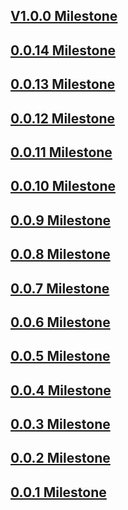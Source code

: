 [//]: # (This file was generated from: doc/template/CHANGELOG.md.template using the documentation_builder package)

## [V1.0.0 Milestone](https://github.com/domain-centric/documentation_builder/milestone/15?closed=1)

## [0.0.14 Milestone](https://github.com/domain-centric/documentation_builder/milestone/14?closed=1)

## [0.0.13 Milestone](https://github.com/domain-centric/documentation_builder/milestone/13?closed=1)

## [0.0.12 Milestone](https://github.com/domain-centric/documentation_builder/milestone/12?closed=1)

## [0.0.11 Milestone](https://github.com/domain-centric/documentation_builder/milestone/11?closed=1)

## [0.0.10 Milestone](https://github.com/domain-centric/documentation_builder/milestone/10?closed=1)

## [0.0.9 Milestone](https://github.com/domain-centric/documentation_builder/milestone/9?closed=1)

## [0.0.8 Milestone](https://github.com/domain-centric/documentation_builder/milestone/8?closed=1)

## [0.0.7 Milestone](https://github.com/domain-centric/documentation_builder/milestone/7?closed=1)

## [0.0.6 Milestone](https://github.com/domain-centric/documentation_builder/milestone/6?closed=1)

## [0.0.5 Milestone](https://github.com/domain-centric/documentation_builder/milestone/5?closed=1)

## [0.0.4 Milestone](https://github.com/domain-centric/documentation_builder/milestone/4?closed=1)

## [0.0.3 Milestone](https://github.com/domain-centric/documentation_builder/milestone/3?closed=1)

## [0.0.2 Milestone](https://github.com/domain-centric/documentation_builder/milestone/2?closed=1)

## [0.0.1 Milestone](https://github.com/domain-centric/documentation_builder/milestone/1?closed=1)